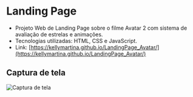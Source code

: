 # Landing Page
- Projeto Web de Landing Page sobre o filme Avatar 2 com sistema de avaliação de estrelas e animações.
- Tecnologias utilizadas: HTML, CSS e JavaScript.
- Link: [https://kellymartina.github.io/LandingPage_Avatar/](https://kellymartina.github.io/LandingPage_Avatar/)

## Captura de tela
![Captura de tela](img/CapturaTela.png)
